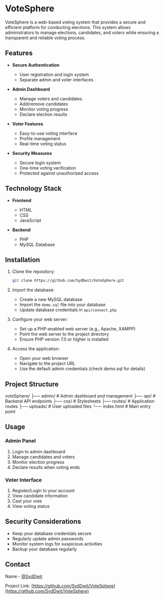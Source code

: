 # VoteSphere

VoteSphere is a web-based voting system that provides a secure and efficient platform for conducting elections. This system allows administrators to manage elections, candidates, and voters while ensuring a transparent and reliable voting process.

## Features

- **Secure Authentication**
  - User registration and login system
  - Separate admin and voter interfaces

- **Admin Dashboard**
  - Manage voters and candidates
  - Add/remove candidates
  - Monitor voting progress
  - Declare election results

- **Voter Features**
  - Easy-to-use voting interface
  - Profile management
  - Real-time voting status

- **Security Measures**
  - Secure login system
  - One-time voting verification
  - Protected against unauthorized access

## Technology Stack

- **Frontend**
  - HTML
  - CSS
  - JavaScript

- **Backend**
  - PHP
  - MySQL Database

## Installation

1. Clone the repository:
   ```bash
   git clone https://github.com/SydDwit/VoteSphere.git
   ```

2. Import the database:
   - Create a new MySQL database
   - Import the `demo.sql` file into your database
   - Update database credentials in `api/connect.php`

3. Configure your web server:
   - Set up a PHP-enabled web server (e.g., Apache, XAMPP)
   - Point the web server to the project directory
   - Ensure PHP version 7.0 or higher is installed

4. Access the application:
   - Open your web browser
   - Navigate to the project URL
   - Use the default admin credentials (check demo.sql for details)

## Project Structure

voteSphere/
├── admin/ # Admin dashboard and management
├── api/ # Backend API endpoints
├── css/ # Stylesheets
├── routes/ # Application routes
├── uploads/ # User uploaded files
└── index.html # Main entry point


## Usage

### Admin Panel
1. Login to admin dashboard
2. Manage candidates and voters
3. Monitor election progress
4. Declare results when voting ends

### Voter Interface
1. Register/Login to your account
2. View candidate information
3. Cast your vote
4. View voting status

## Security Considerations

- Keep your database credentials secure
- Regularly update admin passwords
- Monitor system logs for suspicious activities
- Backup your database regularly

## Contact

Name - [@SydDwit](https://github.com/SydDwit)

Project Link: [https://github.com/SydDwit/VoteSphere](https://github.com/SydDwit/VoteSphere)
